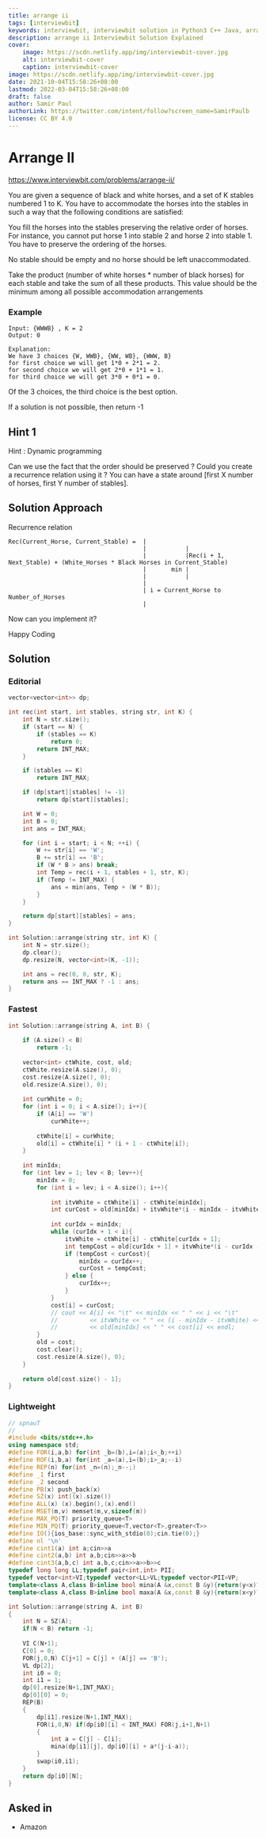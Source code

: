 ```yaml
---
title: arrange ii
tags: [interviewbit]
keywords: interviewbit, interviewbit solution in Python3 C++ Java, arrange ii solution
description: arrange ii Interviewbit Solution Explained
cover:
    image: https://scdn.netlify.app/img/interviewbit-cover.jpg
    alt: interviewbit-cover
    caption: interviewbit-cover
image: https://scdn.netlify.app/img/interviewbit-cover.jpg
date: 2021-10-04T15:58:26+08:00
lastmod: 2022-03-04T15:58:26+08:00
draft: false
author: Samir Paul
authorLink: https://twitter.com/intent/follow?screen_name=SamirPaulb
license: CC BY 4.0
---
```


# Arrange II

https://www.interviewbit.com/problems/arrange-ii/

You are given a sequence of black and white horses, and a set of K stables numbered 1 to K. You have to accommodate the horses into the stables in such a way that the following conditions are satisfied:

You fill the horses into the stables preserving the relative order of horses. For instance, you cannot put horse 1 into stable 2 and horse 2 into stable 1. You have to preserve the ordering of the horses.

No stable should be empty and no horse should be left unaccommodated.

Take the product (number of white horses * number of black horses) for each stable and take the sum of all these products. This value should be the minimum among all possible accommodation arrangements

### Example

```
Input: {WWWB} , K = 2
Output: 0

Explanation:
We have 3 choices {W, WWB}, {WW, WB}, {WWW, B}
for first choice we will get 1*0 + 2*1 = 2.
for second choice we will get 2*0 + 1*1 = 1.
for third choice we will get 3*0 + 0*1 = 0.

```

Of the 3 choices, the third choice is the best option. 

If a solution is not possible, then return -1

## Hint 1

Hint : Dynamic programming

Can we use the fact that the order should be preserved ? Could you create a recurrence relation using it ? 
You can have a state around [first X number of horses, first Y number of stables].

## Solution Approach

Recurrence relation

```
Rec(Current_Horse, Current_Stable) =  |   
                                      |           |
                                      |           |Rec(i + 1, Next_Stable) + (White_Horses * Black Horses in Current_Stable)  
                                      |       min |
                                      |           |
                                      |   
                                      | i = Current_Horse to Number_of_Horses  
                                      |      
```

Now can you implement it?

Happy Coding

## Solution

### Editorial
```cpp
vector<vector<int>> dp;

int rec(int start, int stables, string str, int K) {
    int N = str.size();
    if (start == N) {
        if (stables == K)
            return 0;
        return INT_MAX;
    }

    if (stables == K)
        return INT_MAX;

    if (dp[start][stables] != -1)
        return dp[start][stables];

    int W = 0;
    int B = 0;
    int ans = INT_MAX;

    for (int i = start; i < N; ++i) {
        W += str[i] == 'W';
        B += str[i] == 'B';
        if (W * B > ans) break;
        int Temp = rec(i + 1, stables + 1, str, K);
        if (Temp != INT_MAX) {
            ans = min(ans, Temp + (W * B));
        }
    }

    return dp[start][stables] = ans;
}

int Solution::arrange(string str, int K) {
    int N = str.size();
    dp.clear();
    dp.resize(N, vector<int>(K, -1));

    int ans = rec(0, 0, str, K);
    return ans == INT_MAX ? -1 : ans;
}

```

### Fastest
```cpp
int Solution::arrange(string A, int B) {
    
    if (A.size() < B)
        return -1;
    
    vector<int> ctWhite, cost, old;
    ctWhite.resize(A.size(), 0);
    cost.resize(A.size(), 0);
    old.resize(A.size(), 0);
    
    int curWhite = 0;
    for (int i = 0; i < A.size(); i++){
        if (A[i] == 'W')
            curWhite++;
            
        ctWhite[i] = curWhite;
        old[i] = ctWhite[i] * (i + 1 - ctWhite[i]);
    }
    
    int minIdx;
    for (int lev = 1; lev < B; lev++){
        minIdx = 0;
        for (int i = lev; i < A.size(); i++){
            
            int itvWhite = ctWhite[i] - ctWhite[minIdx];
            int curCost = old[minIdx] + itvWhite*(i - minIdx - itvWhite);
            
            int curIdx = minIdx;
            while (curIdx + 1 < i){
                itvWhite = ctWhite[i] - ctWhite[curIdx + 1];
                int tempCost = old[curIdx + 1] + itvWhite*(i - curIdx - 1 - itvWhite);
                if (tempCost < curCost){
                    minIdx = curIdx++;
                    curCost = tempCost;
                } else {
                    curIdx++;
                }
            }
            cost[i] = curCost;
            // cout << A[i] << "\t" << minIdx << " " << i << "\t" 
            //         << itvWhite << " " << (i - minIdx - itvWhite) << "\t" 
            //         << old[minIdx] << " " << cost[i] << endl;
        }
        old = cost;
        cost.clear();
        cost.resize(A.size(), 0);
    }
    
    return old[cost.size() - 1];
}
```

### Lightweight
```cpp
// spnauT
//
#include <bits/stdc++.h>
using namespace std;
#define FOR(i,a,b) for(int _b=(b),i=(a);i<_b;++i)
#define ROF(i,b,a) for(int _a=(a),i=(b);i>_a;--i)
#define REP(n) for(int _n=(n);_n--;)
#define _1 first
#define _2 second
#define PB(x) push_back(x)
#define SZ(x) int((x).size())
#define ALL(x) (x).begin(),(x).end()
#define MSET(m,v) memset(m,v,sizeof(m))
#define MAX_PQ(T) priority_queue<T>
#define MIN_PQ(T) priority_queue<T,vector<T>,greater<T>>
#define IO(){ios_base::sync_with_stdio(0);cin.tie(0);}
#define nl '\n'
#define cint1(a) int a;cin>>a
#define cint2(a,b) int a,b;cin>>a>>b
#define cint3(a,b,c) int a,b,c;cin>>a>>b>>c
typedef long long LL;typedef pair<int,int> PII;
typedef vector<int>VI;typedef vector<LL>VL;typedef vector<PII>VP;
template<class A,class B>inline bool mina(A &x,const B &y){return(y<x)?(x=y,1):0;}
template<class A,class B>inline bool maxa(A &x,const B &y){return(x<y)?(x=y,1):0;}

int Solution::arrange(string A, int B)
{
    int N = SZ(A);
    if(N < B) return -1;
    
    VI C(N+1);
    C[0] = 0;
    FOR(j,0,N) C[j+1] = C[j] + (A[j] == 'B');
    VL dp[2];
    int i0 = 0;
    int i1 = 1;
    dp[0].resize(N+1,INT_MAX);
    dp[0][0] = 0;
    REP(B)
    {
        dp[i1].resize(N+1,INT_MAX);
        FOR(i,0,N) if(dp[i0][i] < INT_MAX) FOR(j,i+1,N+1)
        {
            int a = C[j] - C[i];
            mina(dp[i1][j], dp[i0][i] + a*(j-i-a));
        }
        swap(i0,i1);
    }
    return dp[i0][N];
}
```

## Asked in
* Amazon
